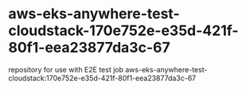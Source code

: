 # aws-eks-anywhere-test-cloudstack-170e752e-e35d-421f-80f1-eea23877da3c-67
repository for use with E2E test job aws-eks-anywhere-test-cloudstack:170e752e-e35d-421f-80f1-eea23877da3c-67
